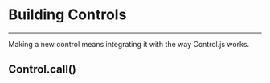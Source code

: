 Building Controls
==============================================================================
------------------------------------------------------------------------------

Making a new control means integrating it with the way Control.js works.


Control.call()
------------------------------------------------------------------------------
